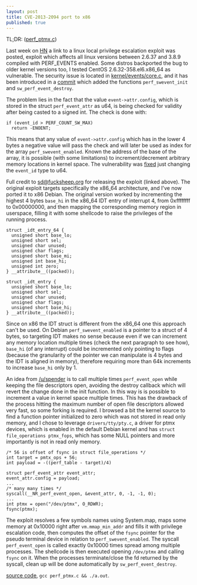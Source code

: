 ```yaml
---
layout: post
title: CVE-2013-2094 port to x86
published: true
---
```

TL;DR: ([perf_ptmx.c](https://gist.github.com/anonymous/40996630379660447f85))

Last week on [HN](https://news.ycombinator.com/item?id=5703758) a link to a linux local privilege escalation exploit was posted, exploit which affects all linux versions between 2.6.37 and 3.8.9 compiled with PERF_EVENTS enabled. Some distros backported the bug to older kernel versions too, I tested CentOS 2.6.32-358.el6.x86_64 as vulnerable. The security issue is located in [kernel/events/core.c](http://git.kernel.org/cgit/linux/kernel/git/torvalds/linux.git/tree/kernel/events/core.c?id=8176cced706b5e5d15887584150764894e94e02f), and it has been introduced in a [commit](http://git.kernel.org/cgit/linux/kernel/git/torvalds/linux.git/commit/?id=b0a873ebbf87bf38bf70b5e39a7cadc96099fa13) which added the functions `perf_swevent_init` and `sw_perf_event_destroy`.

The problem lies in the fact that the value `event->attr.config`, which is stored in the struct `perf_event_attr` as u64, is being checked for validity after being casted to a signed int. The check is done with:

    if (event_id > PERF_COUNT_SW_MAX)
      return -ENOENT;

This means that any value of `event->attr.config` which has in the lower 4 bytes a negative value will pass the check and will later be used as index for the array `perf_swevent_enabled`. Known the address of the base of the array, it is possible (with some limitations) to increment/decrement arbitrary memory locations in kernel space. The vulnerability was [fixed](http://git.kernel.org/cgit/linux/kernel/git/torvalds/linux.git/commit/?id=8176cced706b5e5d15887584150764894e94e02f) just changing the `event_id` type to u64.

Full credit to sd@fucksheep.org for releasing the exploit (linked above). The original exploit targets specifically the x86_64 architecture, and I've now ported it to x86 Debian. The original version worked by incrementing the highest 4 bytes `base_hi` in the x86_64 IDT entry of interrupt 4, from 0xffffffff to 0x00000000, and then mapping the corresponding memory region in userspace, filling it with some shellcode to raise the privileges of the running process.

    struct _idt_entry_64 {
      unsigned short base_lo;
      unsigned short sel;
      unsigned char unused;
      unsigned char flags;
      unsigned short base_mi;
      unsigned int base_hi;
      unsigned int zero;
    } __attribute__((packed));
    
    struct _idt_entry {
      unsigned short base_lo;
      unsigned short sel;
      unsigned char unused;
      unsigned char flags;
      unsigned short base_hi;
    } __attribute__((packed));

Since on x86 the IDT struct  is different from the x86_64 one this approach can't be used. On Debian `perf_swevent_enabled` is a pointer to a struct of 4 bytes, so targeting IDT makes no sense because even if we can increment any memory location multiple times (check the next paragraph to see how), `base_hi` (of any interrupt) could be incremented only pointing to flags (because the granularity of the pointer we can manipulate is 4 bytes and the IDT is aligned in memory), therefore requiring more than 64k increments to increase `base_hi` only by 1.

An idea from [/u/spender](http://www.reddit.com/user/spender) is to call multiple times `perf_event_open` while keeping the file descriptors open, avoiding the destroy callback which will revert the change done in the init function. In this way is is possible to increment a value in kernel space multiple times. This has the drawback of the process hitting the maximum number of open file descriptors allowed very fast, so some forking is required. I browsed a bit the kernel source to find a function pointer initialized to zero which was not stored in read only memory, and I chose to leverage `drivers/tty/pty.c`, a driver for ptmx devices, which is enabled in the default Debian kernel and has `struct file_operations ptmx_fops`, which has some NULL pointers and more importantly is not in read only memory.

    /* 56 is offset of fsync in struct file_operations */
    int target = pmtx_ops + 56;
    int payload = -((perf_table - target)/4)

    struct perf_event_attr event_attr;
    event_attr.config = payload;
    ...
    /* many many times */
    syscall(__NR_perf_event_open, &event_attr, 0, -1, -1, 0);
    ...
    int ptmx = open("/dev/ptmx", O_RDWR);
    fsync(ptmx);

The exploit resolves a few symbols names using System.map, maps some memory at 0x10000 right after `vm.mmap_min_addr` and fills it with privilege escalation code, then computes the offset of the `fsync` pointer for the pseudo terminal device in relation to `perf_swevent_enabled`. The syscall `perf_event_open` is called exactly 0x10000 times spread among multiple processes. The shellcode is then executed opening `/dev/ptmx` and calling `fsync` on it. When the processes terminate/close the fd returned by the syscall, clean up will be done automatically by `sw_perf_event_destroy`.

[source code](http://zmbs.net/~rikiji/perf_ptmx.c), `gcc perf_ptmx.c && ./a.out`.
